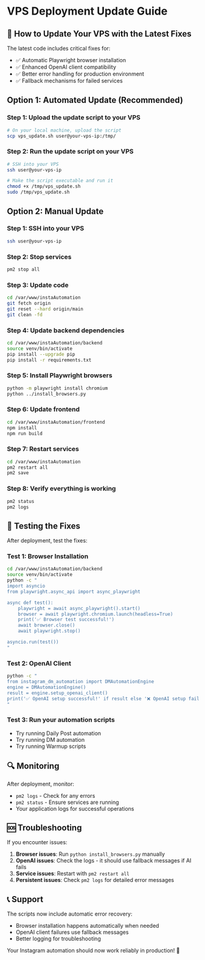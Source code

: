 # VPS Deployment Update Guide

## 🚀 How to Update Your VPS with the Latest Fixes

The latest code includes critical fixes for:
- ✅ Automatic Playwright browser installation
- ✅ Enhanced OpenAI client compatibility  
- ✅ Better error handling for production environment
- ✅ Fallback mechanisms for failed services

## Option 1: Automated Update (Recommended)

### Step 1: Upload the update script to your VPS
```bash
# On your local machine, upload the script
scp vps_update.sh user@your-vps-ip:/tmp/
```

### Step 2: Run the update script on your VPS
```bash
# SSH into your VPS
ssh user@your-vps-ip

# Make the script executable and run it
chmod +x /tmp/vps_update.sh
sudo /tmp/vps_update.sh
```

## Option 2: Manual Update

### Step 1: SSH into your VPS
```bash
ssh user@your-vps-ip
```

### Step 2: Stop services
```bash
pm2 stop all
```

### Step 3: Update code
```bash
cd /var/www/instaAutomation
git fetch origin
git reset --hard origin/main
git clean -fd
```

### Step 4: Update backend dependencies
```bash
cd /var/www/instaAutomation/backend
source venv/bin/activate
pip install --upgrade pip
pip install -r requirements.txt
```

### Step 5: Install Playwright browsers
```bash
python -m playwright install chromium
python ../install_browsers.py
```

### Step 6: Update frontend
```bash
cd /var/www/instaAutomation/frontend
npm install
npm run build
```

### Step 7: Restart services
```bash
cd /var/www/instaAutomation
pm2 restart all
pm2 save
```

### Step 8: Verify everything is working
```bash
pm2 status
pm2 logs
```

## 🧪 Testing the Fixes

After deployment, test the fixes:

### Test 1: Browser Installation
```bash
cd /var/www/instaAutomation/backend
source venv/bin/activate
python -c "
import asyncio
from playwright.async_api import async_playwright

async def test():
    playwright = await async_playwright().start()
    browser = await playwright.chromium.launch(headless=True)
    print('✅ Browser test successful!')
    await browser.close()
    await playwright.stop()

asyncio.run(test())
"
```

### Test 2: OpenAI Client
```bash
python -c "
from instagram_dm_automation import DMAutomationEngine
engine = DMAutomationEngine()
result = engine.setup_openai_client()
print('✅ OpenAI setup successful!' if result else '❌ OpenAI setup failed')
"
```

### Test 3: Run your automation scripts
- Try running Daily Post automation
- Try running DM automation  
- Try running Warmup scripts

## 🔍 Monitoring

After deployment, monitor:
- `pm2 logs` - Check for any errors
- `pm2 status` - Ensure services are running
- Your application logs for successful operations

## 🆘 Troubleshooting

If you encounter issues:

1. **Browser issues**: Run `python install_browsers.py` manually
2. **OpenAI issues**: Check the logs - it should use fallback messages if AI fails
3. **Service issues**: Restart with `pm2 restart all`
4. **Persistent issues**: Check `pm2 logs` for detailed error messages

## 📞 Support

The scripts now include automatic error recovery:
- Browser installation happens automatically when needed
- OpenAI client failures use fallback messages
- Better logging for troubleshooting

Your Instagram automation should now work reliably in production! 🎉
